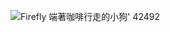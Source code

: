 ![Firefly 端著咖啡行走的小狗' 42492](https://github.com/user-attachments/assets/e39442bd-93c4-4956-9894-f0283c5c0724)



